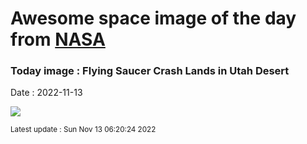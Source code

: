 
# Awesome space image of the day from [NASA](https://api.nasa.gov/)

### Today image : Flying Saucer Crash Lands in Utah Desert
Date : 2022-11-13

![](https://apod.nasa.gov/apod/image/2211/GenesisImpact_nasa_960.jpg)

<small>Latest update : Sun Nov 13 06:20:24 2022</small>
        